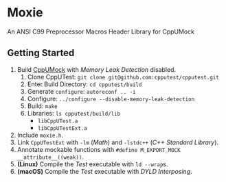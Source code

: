 # Moxie

An ANSI C99 Preprocessor Macros Header Library for CppUMock

## Getting Started

1. Build [CppUMock](https://github.com/cpputest/cpputest) with *Memory Leak Detection* disabled.
    1. Clone CppUTest: `git clone git@github.com:cpputest/cpputest.git`
    2. Enter Build Directory: `cd cpputest/build`
    3. Generate `configure`: `autoreconf .. -i`
    4. Configure: `../configure --disable-memory-leak-detection`
    5. Build: `make`
    6. Libraries: `ls cpputest/build/lib`
        - `libCppUTest.a`
        - `libCppUTestExt.a`
2. Include `moxie.h`.
3. Link `CppUTestExt` with `-lm` (*Math*) and `-lstdc++` (*C++ Standard Library*).
4. Annotate mockable functions with `#define M_EXPORT_MOCK __attribute__((weak))`.
5. **(Linux)** Compile the *Test* executable with `ld --wrap`s.
6. **(macOS)** Compile the *Test* executable with *DYLD Interposing*.